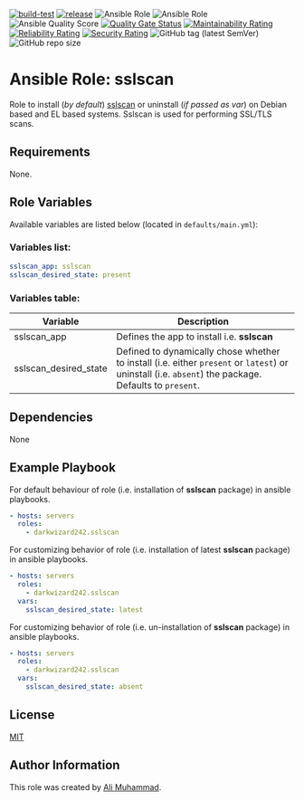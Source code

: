 [![build-test](https://github.com/darkwizard242/ansible-role-sslscan/workflows/build-and-test/badge.svg?branch=master)](https://github.com/darkwizard242/ansible-role-sslscan/actions?query=workflow%3Abuild-and-test) [![release](https://github.com/darkwizard242/ansible-role-sslscan/workflows/release/badge.svg)](https://github.com/darkwizard242/ansible-role-sslscan/actions?query=workflow%3Arelease) ![Ansible Role](https://img.shields.io/ansible/role/47891?color=dark%20green) ![Ansible Role](https://img.shields.io/ansible/role/d/47891?color=dark&style=flat-square) ![Ansible Quality Score](https://img.shields.io/ansible/quality/47891?label=ansible%20quality%20score) [![Quality Gate Status](https://sonarcloud.io/api/project_badges/measure?project=ansible-role-sslscan&metric=alert_status)](https://sonarcloud.io/dashboard?id=ansible-role-sslscan) [![Maintainability Rating](https://sonarcloud.io/api/project_badges/measure?project=ansible-role-sslscan&metric=sqale_rating)](https://sonarcloud.io/dashboard?id=ansible-role-sslscan) [![Reliability Rating](https://sonarcloud.io/api/project_badges/measure?project=ansible-role-sslscan&metric=reliability_rating)](https://sonarcloud.io/dashboard?id=ansible-role-sslscan) [![Security Rating](https://sonarcloud.io/api/project_badges/measure?project=ansible-role-sslscan&metric=security_rating)](https://sonarcloud.io/dashboard?id=ansible-role-sslscan) ![GitHub tag (latest SemVer)](https://img.shields.io/github/tag/darkwizard242/ansible-role-sslscan?label=release) ![GitHub repo size](https://img.shields.io/github/repo-size/darkwizard242/ansible-role-sslscan?color=orange&style=flat-square)

# Ansible Role: sslscan

Role to install (_by default_) [sslscan](https://github.com/rbsec/sslscan) or uninstall (_if passed as var_) on Debian based and EL based systems. Sslscan is used for performing SSL/TLS scans.

## Requirements

None.

## Role Variables

Available variables are listed below (located in `defaults/main.yml`):

### Variables list:

```yaml
sslscan_app: sslscan
sslscan_desired_state: present
```

### Variables table:

Variable              | Description
--------------------- | ----------------------------------------------------------------------------------------------------------------------------------------------------
sslscan_app           | Defines the app to install i.e. **sslscan**
sslscan_desired_state | Defined to dynamically chose whether to install (i.e. either `present` or `latest`) or uninstall (i.e. `absent`) the package. Defaults to `present`.

## Dependencies

None

## Example Playbook

For default behaviour of role (i.e. installation of **sslscan** package) in ansible playbooks.

```yaml
- hosts: servers
  roles:
    - darkwizard242.sslscan
```

For customizing behavior of role (i.e. installation of latest **sslscan** package) in ansible playbooks.

```yaml
- hosts: servers
  roles:
    - darkwizard242.sslscan
  vars:
    sslscan_desired_state: latest
```

For customizing behavior of role (i.e. un-installation of **sslscan** package) in ansible playbooks.

```yaml
- hosts: servers
  roles:
    - darkwizard242.sslscan
  vars:
    sslscan_desired_state: absent
```

## License

[MIT](https://github.com/darkwizard242/ansible-role-sslscan/blob/master/LICENSE)

## Author Information

This role was created by [Ali Muhammad](https://www.alimuhammad.dev/).
